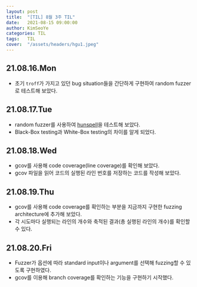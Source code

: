 ```yaml
---
layout: post
title:  "[TIL] 8월 3주 TIL"
date:   2021-08-15 09:00:00
author: KimSeoYe
categories: TIL
tags:   TIL
cover:  "/assets/headers/hgu1.jpeg"
---
```


## 21.08.16.Mon
- 초기 `troff`가 가지고 있던 bug situation들을 간단하게 구현하여 random fuzzer로 테스트해 보았다.

## 21.08.17.Tue
- random fuzzer를 사용하여 [hunspell](https://github.com/hunspell/hunspell.git)을 테스트해 보았다.
- Black-Box testing과 White-Box testing의 차이를 알게 되었다.

## 21.08.18.Wed
- gcov를 사용해 code coverage(line coverage)를 확인해 보았다.
- gcov 파일을 읽어 코드의 실행된 라인 번호를 저장하는 코드를 작성해 보았다.

## 21.08.19.Thu
- gcov를 사용해 code coverage를 확인하는 부분을 지금까지 구현한 fuzzing architecture에 추가해 보았다.
- 각 시도마다 실행되는 라인의 개수와 축적된 결과(총 실행된 라인의 개수)를 확인할 수 있다.

## 21.08.20.Fri
- Fuzzer가 옵션에 따라 standard input이나 argument를 선택해 fuzzing할 수 있도록 구현하였다.
- gcov를 이용해 branch coverage를 확인하는 기능을 구현하기 시작했다.